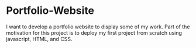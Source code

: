 # Portfolio-Website
I want to develop a portfolio website to display some of my work. Part of the motivation for this project is to deploy my first project from scratch using javascript, HTML, and CSS.
